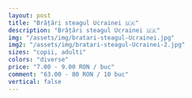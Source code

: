 ```yaml
---
layout: post
title: "Brățări steagul Ucrainei 🇺🇦"
description: "Brățări steagul Ucrainei 🇺🇦"
img: "/assets/img/bratari-steagul-Ucrainei.jpg"
img2: "/assets/img/bratari-steagul-Ucrainei-2.jpg"
sizes: "copii, adulti"
colors: "diverse"
price: "7.00 - 9.00 RON / buc"
comment: "63.00 - 80 RON / 10 buc"
vertical: false
---
```

